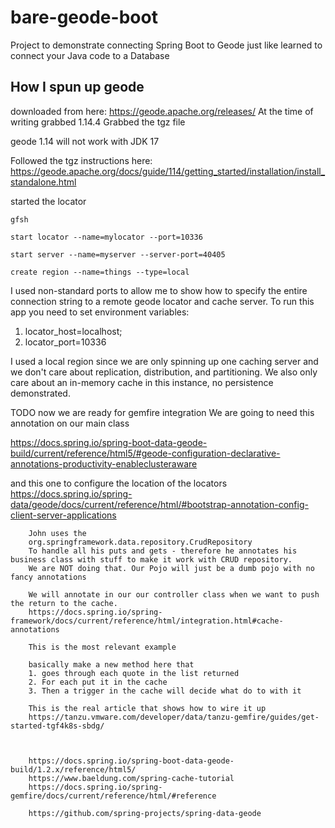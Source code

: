 # bare-geode-boot
Project to demonstrate connecting Spring Boot to Geode just like learned to connect your Java code to a Database


## How I spun up geode

downloaded from here:
https://geode.apache.org/releases/
At the time of writing grabbed 1.14.4
Grabbed the tgz file

geode 1.14 will not work with JDK 17

Followed the tgz instructions here:
https://geode.apache.org/docs/guide/114/getting_started/installation/install_standalone.html

started the locator

```commandline
gfsh 

start locator --name=mylocator --port=10336

start server --name=myserver --server-port=40405

create region --name=things --type=local

```

I used non-standard ports to allow me to show how to specify the entire connection string to a remote geode locator and cache server. 
To run this app you need to set environment variables:
1. locator_host=localhost;
2. locator_port=10336

I used a local region since we are only spinning up one caching server and we don't care about replication, distribution, and partitioning.
We also only care about an in-memory cache in this instance, no persistence demonstrated.

TODO now we are ready for gemfire integration
We are going to need this annotation on our main class


https://docs.spring.io/spring-boot-data-geode-build/current/reference/html5/#geode-configuration-declarative-annotations-productivity-enableclusteraware


and this one to configure the location of the locators
https://docs.spring.io/spring-data/geode/docs/current/reference/html/#bootstrap-annotation-config-client-server-applications

        John uses the
        org.springframework.data.repository.CrudRepository
        To handle all his puts and gets - therefore he annotates his business class with stuff to make it work with CRUD repository.
        We are NOT doing that. Our Pojo will just be a dumb pojo with no fancy annotations

        We will annotate in our our controller class when we want to push the return to the cache.
        https://docs.spring.io/spring-framework/docs/current/reference/html/integration.html#cache-annotations

        This is the most relevant example

        basically make a new method here that
        1. goes through each quote in the list returned
        2. For each put it in the cache
        3. Then a trigger in the cache will decide what do to with it

        This is the real article that shows how to wire it up
        https://tanzu.vmware.com/developer/data/tanzu-gemfire/guides/get-started-tgf4k8s-sbdg/



        https://docs.spring.io/spring-boot-data-geode-build/1.2.x/reference/html5/
        https://www.baeldung.com/spring-cache-tutorial
        https://docs.spring.io/spring-gemfire/docs/current/reference/html/#reference

        https://github.com/spring-projects/spring-data-geode



         
